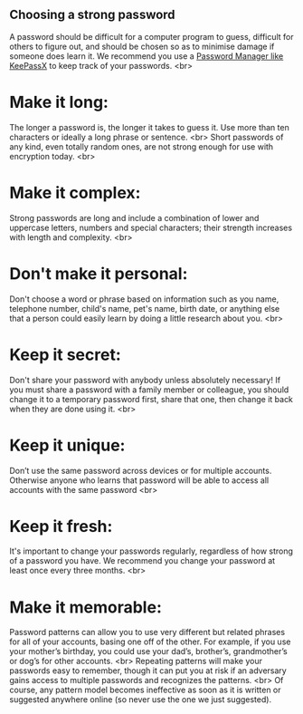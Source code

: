 
## Choosing a strong password


A password should be difficult for a computer program to guess, difficult for others to figure out, and should be chosen so as to minimise damage if someone does learn it. We recommend you use a [Password Manager like KeePassX](en/topics/tool-4-keepassx/0-getting-started/1-1-intro.md) to keep track of your passwords.
&lt;br&gt;
# Make it long:
The longer a password is, the longer it takes to guess it. Use more than ten characters or ideally a long phrase or sentence.
&lt;br&gt;
Short passwords of any kind, even totally random ones, are not strong enough for use with encryption today.
&lt;br&gt;
# Make it complex:
Strong passwords are long and include a combination of lower and uppercase letters, numbers and special characters; their strength increases with length and complexity.
&lt;br&gt;
# Don&#39;t make it personal:
Don&#39;t choose a word or phrase based on information such as you name, telephone number, child&#39;s name, pet&#39;s name, birth date, or anything else that a person could easily learn by doing a little research about you.
&lt;br&gt;
# Keep it secret:
Don&#39;t share your password with anybody unless absolutely necessary! If you must share a password with a family member or colleague, you should change it to a temporary password first, share that one, then change it back when they are done using it.
&lt;br&gt;
# Keep it unique:
Don’t use the same password across devices or for multiple accounts. Otherwise anyone who learns that password will be able to access all accounts with the same password
&lt;br&gt;
# Keep it fresh:
It&#39;s important to change your passwords regularly, regardless of how strong of a password you have. We recommend you change your password at least once every three months.
&lt;br&gt;
# Make it memorable:
Password patterns can allow you to use very different but related phrases for all of your accounts, basing one off of the other. For example, if you use your mother’s birthday, you could use your dad’s, brother’s, grandmother’s or dog’s for other accounts.
&lt;br&gt;
Repeating patterns will make your passwords easy to remember, though it can put you at risk if an adversary gains access to multiple passwords and recognizes the patterns.
&lt;br&gt;
Of course, any pattern model becomes ineffective as soon as it is written or suggested anywhere online (so never use the one we just suggested).
